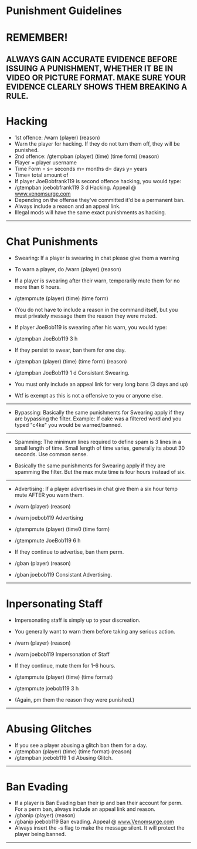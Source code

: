 # Punishment Guidelines

# REMEMBER! 
ALWAYS GAIN ACCURATE EVIDENCE BEFORE ISSUING A PUNISHMENT, WHETHER IT BE IN VIDEO OR PICTURE FORMAT. MAKE SURE YOUR EVIDENCE CLEARLY SHOWS THEM BREAKING A RULE.
--------------------------------------------------------------------------------------------------------------------------------------

# Hacking

- 1st offence: /warn (player) (reason)
- Warn the player for hacking. If they do not turn them off, they will be punished.
- 2nd offence: /gtempban (player) (time) (time form) (reason)
- Player = player username
- Time Form = s= seconds m= months d= days y= years
- Time= total amount of <timeform>
- If player JoeBobfrank119 is second offence hacking, you would type:
- /gtempban joebobfrank119 3 d Hacking. Appeal @ www.venomsurge.com
- Depending on the offense they've committed it'd be a permanent ban.
- Always include a reason and an appeal link.
- Illegal mods will have the same exact punishments as hacking.

--------------------------------------------------------------------------------------------------------------------------------------

# Chat Punishments

- Swearing: If a player is swearing in chat please give them a warning

- To warn a player, do /warn (player) (reason)

- If a player is swearing after their warn, temporarily mute them for no more than 6 hours.

- /gtempmute (player) (time) (time form)

- (You do not have to include a reason in the command itself, but you must privately message them the reason they were muted.

- If player JoeBob119 is swearing after his warn, you would type:

- /gtempban JoeBob119 3 h

- If they persist to swear, ban them for one day.

- /gtempban (player) (time) (time form) (reason)
- /gtempban JoeBob119 1 d Consistant Swearing.

- You must only include an appeal link for very long bans (3 days and up)

- Wtf is exempt as this is not a offensive to you or anyone else.

--------------------------------------------------------------------------------------------------------------------------------------

- Bypassing: Basically the same punishments for Swearing apply if they are bypassing the filter. Example: If cake was a filtered word and you typed "c4ke" you would be warned/banned.

--------------------------------------------------------------------------------------------------------------------------------------

- Spamming: The minimum lines required to define spam is 3 lines in a small length of time. Small length of time varies, generally its about 30 seconds. Use common sense.

- Basically the same punishments for Swearing apply if they are spamming the filter. But the max mute time is four hours instead of six.

--------------------------------------------------------------------------------------------------------------------------------------

- Advertising: If a player advertises in chat give them a six hour temp mute AFTER you warn them.

- /warn (player) (reason)

- /warn joebob119 Advertising

- /gtempmute (player) (time0 (time form) 

- /gtempmute JoeBob119 6 h 

- If they continue to advertise, ban them perm.

- /gban (player) (reason)

- /gban joebob119 Consistant Advertising.

--------------------------------------------------------------------------------------------------------------------------------------

# Inpersonating Staff

- Impersonating staff is simply up to your discreation.

- You generally want to warn them before taking any serious action.

- /warn (player) (reason)

- /warn joebob119 Impersonation of Staff

- If they continue, mute them for 1-6 hours.

- /gtempmute (player) (time) (time format)

- /gtempmute joebob119 3 h

- (Again, pm them the reason they were punished.)

--------------------------------------------------------------------------------------------------------------------------------------

# Abusing Glitches

- If you see a player abusing a glitch ban them for a day.
- /gtempban (player) (time) (time format) (reason)
- /gtempban joebob119 1 d Abusing Glitch.

--------------------------------------------------------------------------------------------------------------------------------------

# Ban Evading

- If a player is Ban Evading ban their ip and ban their account for perm. For a perm ban, always include an appeal link and reason.
- /gbanip (player) (reason)
- /gbanip joebob119 Ban evading. Appeal @ www.Venomsurge.com
- Always insert the -s flag to make the message silent. It will protect the player being banned.

--------------------------------------------------------------------------------------------------------------------------------------
